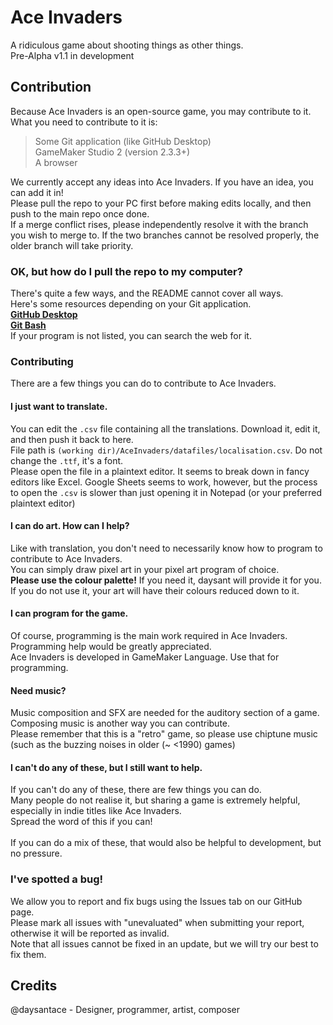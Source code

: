 # Ace Invaders
A ridiculous game about shooting things as other things.<br>
Pre-Alpha v1.1 in development<br>

## Contribution
Because Ace Invaders is an open-source game, you may contribute to it. What you need to contribute to it is:
> Some Git application (like GitHub Desktop)<br>
> GameMaker Studio 2 (version 2.3.3+)<br>
> A browser<br>

We currently accept any ideas into Ace Invaders. If you have an idea, you can add it in!<br>
Please pull the repo to your PC first before making edits locally, and then push to the main repo once done.<br>
If a merge conflict rises, please independently resolve it with the branch you wish to merge to. If the two branches cannot be resolved properly, the older branch will take priority.<br>

### OK, but how do I pull the repo to my computer?
There's quite a few ways, and the README cannot cover all ways.<br>
Here's some resources depending on your Git application.<br>
[**GitHub Desktop**](https://docs.github.com/en/desktop/contributing-and-collaborating-using-github-desktop/adding-and-cloning-repositories/cloning-a-repository-from-github-to-github-desktop)<br>
[**Git Bash**](https://github.com/git-guides/git-clone)<br>
If your program is not listed, you can search the web for it.

### Contributing
There are a few things you can do to contribute to Ace Invaders.

#### I just want to translate.
You can edit the `.csv` file containing all the translations. Download it, edit it, and then push it back to here.<br>
File path is `(working dir)/AceInvaders/datafiles/localisation.csv`. Do not change the `.ttf`, it's a font.<br>
Please open the file in a plaintext editor. It seems to break down in fancy editors like Excel. Google Sheets seems to work, however, but the process to open the `.csv` is slower than just opening it in Notepad (or your preferred plaintext editor)

#### I can do art. How can I help?
Like with translation, you don't need to necessarily know how to program to contribute to Ace Invaders.<br>
You can simply draw pixel art in your pixel art program of choice.<br>
**Please use the colour palette!** If you need it, daysant will provide it for you.<br>
If you do not use it, your art will have their colours reduced down to it.

#### I can program for the game.
Of course, programming is the main work required in Ace Invaders.<br>
Programming help would be greatly appreciated.<br>
Ace Invaders is developed in GameMaker Language. Use that for programming.<br>

#### Need music?
Music composition and SFX are needed for the auditory section of a game.
Composing music is another way you can contribute.<br>
Please remember that this is a "retro" game, so please use chiptune music (such as the buzzing noises in older (~ <1990) games)

#### I can't do any of these, but I still want to help.
If you can't do any of these, there are few things you can do.<br>
Many people do not realise it, but sharing a game is extremely helpful, especially in indie titles like Ace Invaders.<br>
Spread the word of this if you can!<br>
<br>
If you can do a mix of these, that would also be helpful to development, but no pressure.

### I've spotted a bug!
We allow you to report and fix bugs using the Issues tab on our GitHub page.<br>
Please mark all issues with "unevaluated" when submitting your report, otherwise it will be reported as invalid.<br>
Note that all issues cannot be fixed in an update, but we will try our best to fix them.

## Credits
@daysantace - Designer, programmer, artist, composer
